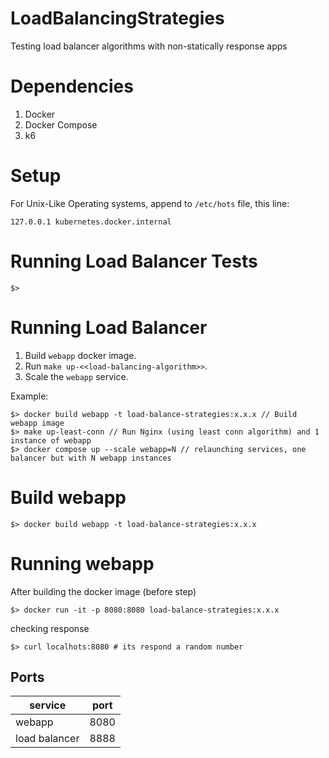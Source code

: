 # LoadBalancingStrategies
Testing load balancer algorithms with non-statically response apps

# Dependencies

1. Docker
2. Docker Compose
3. k6

# Setup

For Unix-Like Operating systems, append to `/etc/hots` file, this line:

```shell
127.0.0.1 kubernetes.docker.internal
```

# Running Load Balancer Tests

```shell
$>
```


# Running Load Balancer

1. Build `webapp` docker image.
2. Run `make up-<<load-balancing-algorithm>>`.
3. Scale the `webapp` service.

Example:
```shell
$> docker build webapp -t load-balance-strategies:x.x.x // Build webapp image
$> make up-least-conn // Run Nginx (using least conn algorithm) and 1 instance of webapp
$> docker compose up --scale webapp=N // relaunching services, one balancer but with N webapp instances
```


# Build webapp

```shell
$> docker build webapp -t load-balance-strategies:x.x.x
```

# Running webapp

After building the docker image (before step)
```shell
$> docker run -it -p 8080:8080 load-balance-strategies:x.x.x
```

checking response
```shell
$> curl localhots:8080 # its respond a random number
```
## Ports

|service | port |
| ------ | ---- |
|webapp | 8080 |
|load balancer | 8888 |
